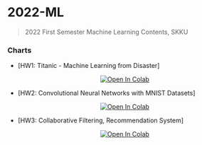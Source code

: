 # 2022-ML
> 2022 First Semester Machine Learning Contents, SKKU

### Charts
* [HW1: Titanic - Machine Learning from Disaster]<p align="center"><a href="https://drive.google.com/file/d/1h0mzQxsqamuAZQX-e-jfSie29soEQyk0/view?usp=sharing" target="_parent\"><img src="https://colab.research.google.com/assets/colab-badge.svg" alt="Open In Colab"/></a></p>
* [HW2: Convolutional Neural Networks with MNIST Datasets]<p align="center"><a href="https://drive.google.com/file/d/1P73q3JGtqBlSCiuHDKezLqV6p7jGeey5/view?usp=sharing" target="_parent\"><img src="https://colab.research.google.com/assets/colab-badge.svg" alt="Open In Colab"/></a></p>
* [HW3: Collaborative Filtering, Recommendation System]<p align="center"><a href="https://drive.google.com/file/d/1Cg0z_pu2srpn9nIPF7wVGvhZ19MwOZny/view?usp=sharing" target="_parent\"><img src="https://colab.research.google.com/assets/colab-badge.svg" alt="Open In Colab"/></a></p>
